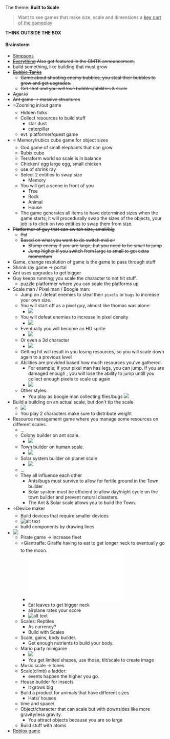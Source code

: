 The theme: **Built to Scale**
> Want to see games that make size, scale and dimensions a <u>**key** part of the gameplay</u>

**THINK OUTSIDE THE BOX**

#### Brainstorm
- [Simpsons](https://www.youtube.com/watch?v=qYJw1MaZ6gQ)
- ~~[Everything](https://www.youtube.com/watch?v=hadCMVgJgfU) Also got featured in the GMTK announcement.~~
- build something, like building that must grow
- ~~[Bubble Tanks](https://www.google.com/search?q=bubbletanks&client=firefox-b-d&sca_esv=5f833fc7e19dbbb8&sca_upv=1&udm=2&biw=2144&bih=1077&sxsrf=ADLYWIKkjN1J2RJrQbWmtCG_ZlZAiX5eYA%3A1723828564218&ei=VIm_ZrbvDP2B9u8P2OOWgAs&ved=0ahUKEwi26eTpgfqHAxX9gP0HHdixBbAQ4dUDCBA&uact=5&oq=bubbletanks&gs_lp=Egxnd3Mtd2l6LXNlcnAiC2J1YmJsZXRhbmtzMgkQABiABBgYGAoyCRAAGIAEGBgYCkibFFDZBljnEnABeACQAQCYAUqgAeEFqgECMTG4AQPIAQD4AQGYAgugAooGwgIEECMYJ8ICChAAGIAEGEMYigXCAgUQABiABJgDAIgGAZIHAjExoAeBMw&sclient=gws-wiz-serp)~~
	- ~~Game about shooting enemy bubbles, you steal their bubbles to grow and get upgrades.~~
	- ~~Get shot and you will lose bubbles/abilities & scale~~
- ~~Agar.io~~
- ~~Ant game -> massive structures~~
- ⭐Zooming in/out game
	- Hidden folks
	- Collect resources to build stuff
		- star dust
		- caterpillar
	- evt. platformer/quest game
- ⭐ Memory/rubics cube game for object sizes
	- God game of small elephants that can grow
	- Rubix cube
	- Terraform world so scale is in balance
	- Chicken/ egg large egg, small chicken
	- use of shrink ray
	- Select 2 entities to swap size
		- Memory
	- You will get a scene in front of you
		- Tree
		- Rock
		- Animal
		- House
	- The game generates all items to have determined sizes when the game starts; it will procedurally swap the sizes of the objects, your job is to click on two entities to swap them from size. 
- ~~Platformer of guy that can switch size, small/big~~
	- ~~Pol~~
	- ~~Based on what you want to do switch mid air~~
		- ~~Stomp enemy if you are large, but you need to be small to jump~~
		- ~~Jump higher if you switch from large to small to get extra momentum~~
- Game, change resolution of game is the game to pass through stuff
- Shrink ray game -> portal
- Ant uses upgrades to get bigger
- Guy keeps running; you scale the character to not hit stuff.
	- puzzle platformer where you can scale the platforms up
- Scale man / Pixel man / Boogie man:
	- Jump on / defeat enemies to steal their `pixels` or `bugs` to increase your own size.
	- You will start off as a pixel guy, almost like thomas was alone:
		- ![](<./attachments/ThomasWasAlone03-640x358.jpg>)
	- You will defeat enemies to increase in pixel density
		- ![](<./attachments/player_walk.gi>)
	- Eventually you will become an HD sprite
		- ![](<./attachments/2707960_ef22_2.jpg>)
	- Or even a 3d character
		- ![](<./attachments/widen_920x0.jpg>)
	- Getting hit will result in you losing resources, so you will scale down again to a previous level
	- Abilities are provided based how much resources you've gathered.
		- For example; If your pixel man has legs, you can jump. If you are damaged enough ; you will lose the ability to jump untill you collect enough pixels to scale up again
		- ![](<./attachments/Pasted image Life_Noggin.webp>)
	- Other styles:
		- You play as boogie man collecting flies/bugs ![](<./attachments/Pasted image 20240816191738.png>)
- Build a building on an actual scale, but don't tip the scale
	- ![](<./attachments/Pasted image 20240816192559.png>)
	- You play 2 characters make sure to distribute weight
- Resource management game where you manage some resources on different scales.
	- ...
	- Colony builder on ant scale.
		- ![](<./attachments/Pasted image 20240816194024.png>)
	- Town builder on human scale.
		- ![](./attachments/concept.png)
	- Solar system builder on planet scale
		- ![](<./attachments/Pasted image 20240816194105.png>)
	- ...
	- They all influence each other
		- Ants/bugs must survive to allow for fertile ground in the Town builder
		- Solar system must be efficient to allow day/night cycle on the town builder and prevent natural disasters.
		- The Ant & Solar scale allows you to build the Town.
- ⭐Device maker
	- Build devices that require smaller devices
	- ![alt text](attachments/1200px-SEG_DVD_430_-_Printed_circuit_board-4276.jpg)
	- build components by drawing lines
- ![](./attachments/IMG_1005.jpg)
	- Pirate game -> increase fleet
	- ⭐Giantraffe: Giraffe having to eat to get longer neck to eventually go to the moon.
		- ![Giantraffe](./Giantraffe.md)
		- Eat leaves to get bigger neck
		- airplane rates your score
		- ![alt text](<attachments/Pasted image 20240816214219.png>)
	- Scales: Reptiles
		- As currency?
		- Build with Scales
	- Scale, gains, body builder.
		- Get enough nutrients to build your body.
	- Mario party minigame
		- ![](./attachments/maxresdefault.jpg)
		- You get limited shapes, use those, tilt/scale to create image
	- Music scale -> tones
	- Scale(climb) a ladder:
		- events happen the higher you go.
	- House builder for insects
		- It grows big
	- Build a product for animals that have different sizes
		- Hats/ houses
	- time and space\
	- Object/character that can scale but with downsides like more gravity/less gravity.
		- You attract objects because you are so large
	- Build stuff with atoms
- [Roblox game](https://www.youtube.com/watch?v=zaGaVHyW3ig "https://www.youtube.com/watch?v=zaGaVHyW3ig")
